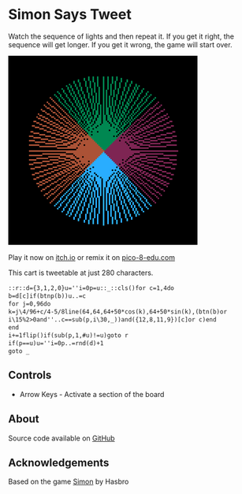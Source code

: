 # Simon Says Tweet
Watch the sequence of lights and then repeat it. If you get it right, the sequence will get longer. If you get it wrong, the game will start over.


[![A disk divided into four sectors of different colors, with the blue sector lit up](images/cover.png)](https://caterpillargames.itch.io/simon-says-tweet)


Play it now on [itch.io](https://caterpillargames.itch.io/simon-says-tweet) or remix it on [pico-8-edu.com](https://www.pico-8-edu.com/?c=AHB4YQEYAO_nBE9QBFff8xaHnHBHcUhxyGu8Q3hDcH1SPUJS1cHZRXD6CzzDKbec-wozd4TxyMZNQ_Hm_V10eXn7Tj4QvsMzDEXRRjB0V5DHvUTIIzRbI_cdpxHwClV2-9B1XXdcHFXXndccODk19AZDcTphobrdOLAfHE1npszY9L1ZBEX0BKQGipXJ_L7pI-s3KGe3g8FgYi-oFydHNpdGRtYHovGdwBfh-NBMtlg0QTE6H_oRCJQEk0NDux5ZWNxpl1ermYlYpkA6LOsPXIrua5vmEVbHi-0DJoyRl3ZQO9UwaFQFNsqNvpMI2gI=&g=w-w-w-w1HQHw-w2Xw-w3Xw-w2HQH)


This cart is tweetable at just 280 characters.

<pre><code>::r::d={3,1,2,0}u=''i=0p=u::_::cls()for c=1,4do
b=d[c]if(btnp(b))u..=c
for j=0,96do
k=j\4/96+c/4-5/8line(64,64,64+50*cos(k),64+50*sin(k),(btn(b)or i\15%2>0and''..c==sub(p,i\30,_))and({12,8,11,9})[c]or c)end
end
i+=1flip()if(sub(p,1,#u)!=u)goto r
if(p==u)u=''i=0p..=rnd(d)+1
goto _</code></pre>


## Controls
* Arrow Keys - Activate a section of the board




## About




Source code available on [GitHub](https://github.com/CaterpillarGames/pico8-games/tree/master/carts/simon-says-tweet)


## Acknowledgements
Based on the game [Simon](https://en.wikipedia.org/wiki/Simon_(game)) by Hasbro

